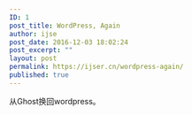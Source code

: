 ```yaml
---
ID: 1
post_title: WordPress, Again
author: ijse
post_date: 2016-12-03 18:02:24
post_excerpt: ""
layout: post
permalink: https://ijser.cn/wordpress-again/
published: true
---
```

从Ghost换回wordpress。